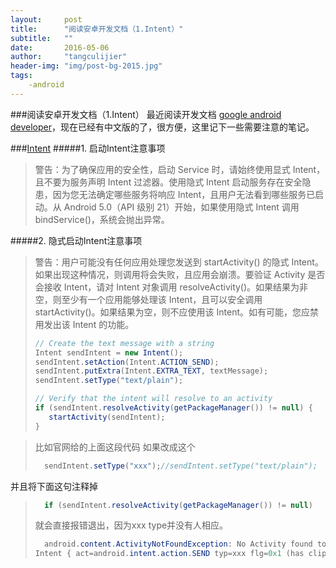 ```yaml
---
layout:     post
title:      "阅读安卓开发文档（1.Intent）"
subtitle:   ""
date:       2016-05-06 
author:     "tangculijier"
header-img: "img/post-bg-2015.jpg"
tags:
    -android
---
```


###阅读安卓开发文档（1.Intent）
最近阅读开发文档 [google android developer](http://developer.android.com/intl/zh-cn/guide/)，现在已经有中文版的了，很方便，这里记下一些需要注意的笔记。

###[Intent](http://developer.android.com/intl/zh-cn/guide/components/intents-filters.html)
#####1.  启动Intent注意事项
>警告：为了确保应用的安全性，启动 Service 时，请始终使用显式 Intent，且不要为服务声明 Intent 过滤器。使用隐式 Intent 启动服务存在安全隐患，因为您无法确定哪些服务将响应 Intent，且用户无法看到哪些服务已启动。从 Android 5.0（API 级别 21）开始，如果使用隐式 Intent 调用 bindService()，系统会抛出异常。

#####2.  隐式启动Intent注意事项

>警告：用户可能没有任何应用处理您发送到 startActivity() 的隐式 Intent。如果出现这种情况，则调用将会失败，且应用会崩溃。要验证 Activity 是否会接收 Intent，请对 Intent 对象调用 resolveActivity()。如果结果为非空，则至少有一个应用能够处理该 Intent，且可以安全调用 startActivity()。如果结果为空，则不应使用该 Intent。如有可能，您应禁用发出该 Intent 的功能。
>```java
>// Create the text message with a string
>Intent sendIntent = new Intent();
>sendIntent.setAction(Intent.ACTION_SEND);
>sendIntent.putExtra(Intent.EXTRA_TEXT, textMessage);
>sendIntent.setType("text/plain");
>
>// Verify that the intent will resolve to an activity
>if (sendIntent.resolveActivity(getPackageManager()) != null) {
>    startActivity(sendIntent);
>}
>```

>比如官网给的上面这段代码
>如果改成这个
>```java
>	sendIntent.setType("xxx");//sendIntent.setType("text/plain");
>```
并且将下面这句注释掉
>```java
>	if (sendIntent.resolveActivity(getPackageManager()) != null)
>```
>就会直接报错退出，因为xxx type并没有人相应。
>```java
>	android.content.ActivityNotFoundException: No Activity found to handle
> Intent { act=android.intent.action.SEND typ=xxx flg=0x1 (has clip) (has extras) 
>```



